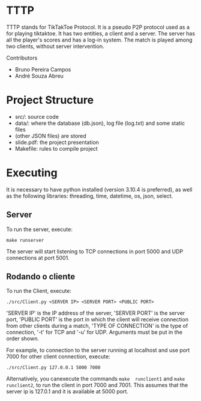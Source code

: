 # TTTP
TTTP stands for TikTakToe Protocol. It is a pseudo P2P protocol used as a for 
playing tiktaktoe. It has two entities, a client and a server. The server has
all the player's scores and has a log-in system. The match is played among two
clients, without server intervention.

Contributors
- Bruno Pereira Campos
- André Souza Abreu


# Project Structure

- src/: source code
- data/: where the database (db.json), log file (log.txt) and some static files 
- (other JSON files) are stored
- slide.pdf: the project presentation
- Makefile: rules to compile project

# Executing

It is necessary to have python installed (version 3.10.4 is preferred), as well 
as the following libraries: threading, time, datetime, os, json, select.

## Server

To run the server, execute:

```shell
make runserver
```

The server will start listening to TCP connections in port 5000 and UDP 
connections at port 5001.

## Rodando o cliente

To run the Client, execute:

```shell
./src/Client.py <SERVER IP> <SERVER PORT> <PUBLIC PORT>
```

'SERVER IP' is the IP address of the server, 'SERVER  PORT' is the server port,
'PUBLIC PORT' is the port in which the client will receive connection from other 
clients during a match, 'TYPE OF CONNECTION' is the type of connection, '-t' for
TCP and '-u' for UDP. Arguments must be put in the order shown.

For example, to connection to the server running at localhost and use port 7000
for other client connection, execute:

```shell
./src/Client.py 127.0.0.1 5000 7000
```

Alternatively, you canexecute the commands `make  runclient1`  and  `make
runclient2`,  to run the client in port 7000 and 7001. This assumes that
the server ip is 127.0.1 and it is available at 5000 port.

